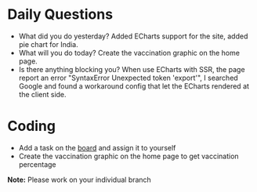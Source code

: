 # Daily Questions

- What did you do yesterday?
Added ECharts support for the site, added pie chart for India. 
- What will you do today?
Create the vaccination graphic on the home page.
- Is there anything blocking you?
When use ECharts with SSR, the page report an error "SyntaxError Unexpected token 'export'", I searched Google and found a workaround config that let the ECharts rendered at the client side.


# Coding

- Add a task on the [board](https://github.com/eleduck/covid19/projects/1) and assign it to yourself
- Create the vaccination graphic on the home page to get vaccination percentage



**Note:** Please work on your individual branch
